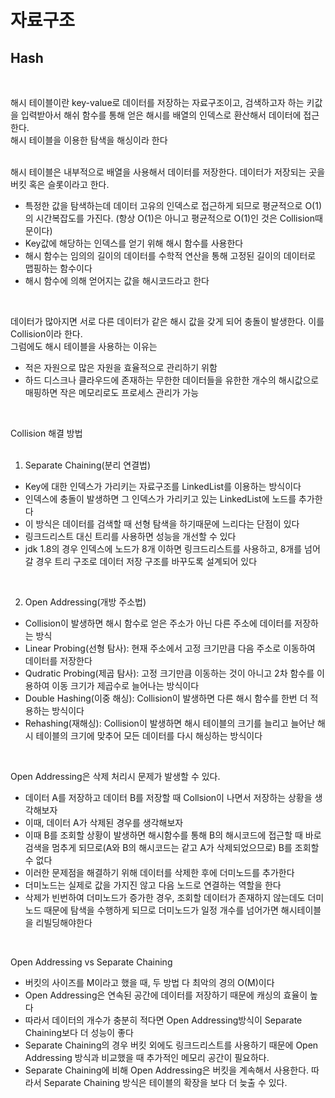# 자료구조   

## Hash         
</br>

해시 테이블이란 key-value로 데이터를 저장하는 자료구조이고, 검색하고자 하는 키값을 입력받아서 해쉬 함수를 통해 얻은 해시를 배열의 인덱스로 환산해서 데이터에 접근한다.           
해시 테이블을 이용한 탐색을 해싱이라 한다        
</br>

해시 테이블은 내부적으로 배열을 사용해서 데이터를 저장한다. 데이터가 저장되는 곳을 버킷 혹은 슬롯이라고 한다.            
 - 특정한 값을 탐색하는데 데이터 고유의 인덱스로 접근하게 되므로 평균적으로 O(1)의 시간복잡도를 가진다. (항상 O(1)은 아니고 평균적으로 O(1)인 것은 Collision때문이다)        
 - Key값에 해당하는 인덱스를 얻기 위해 해시 함수를 사용한다        
 - 해시 함수는 임의의 길이의 데이터를 수학적 연산을 통해 고정된 길이의 데이터로 맵핑하는 함수이다        
 - 해시 함수에 의해 얻어지는 값을 해시코드라고 한다        
</br>

데이터가 많아지면 서로 다른 데이터가 같은 해시 값을 갖게 되어 충돌이 발생한다. 이를 Collision이라 한다.        
그럼에도 해시 테이블을 사용하는 이유는  
 - 적은 자원으로 많은 자원을 효율적으로 관리하기 위함        
 - 하드 디스크나 클라우드에 존재하는 무한한 데이터들을 유한한 개수의 해시값으로 매핑하면 작은 메모리로도 프로세스 관리가 가능      
</br>

Collision 해결 방법        
</br>

1. Separate Chaining(분리 연결법)        
 - Key에 대한 인덱스가 가리키는 자료구조를 LinkedList를 이용하는 방식이다        
 - 인덱스에 충돌이 발생하면 그 인덱스가 가리키고 있는 LinkedList에 노드를 추가한다        
 - 이 방식은 데이터를 검색할 때 선형 탐색을 하기때문에 느리다는 단점이 있다        
 - 링크드리스트 대신 트리를 사용하면 성능을 개선할 수 있다        
 - jdk 1.8의 경우 인덱스에 노드가 8개 이하면 링크드리스트를 사용하고, 8개를 넘어갈 경우 트리 구조로 데이터 저장 구조를 바꾸도록 설계되어 있다        
</br> 

2. Open Addressing(개방 주소법)        
 - Collision이 발생하면 해시 함수로 얻은 주소가 아닌 다른 주소에 데이터를 저장하는 방식        
 - Linear Probing(선형 탐사): 현재 주소에서 고정 크기만큼 다음 주소로 이동하여 데이터를 저장한다        
 - Qudratic Probing(제곱 탐사): 고정 크기만큼 이동하는 것이 아니고 2차 함수를 이용하여 이동 크기가 제곱수로 늘어나는 방식이다        
 - Double Hashing(이중 해싱): Collision이 발생하면 다른 해시 함수를 한번 더 적용하는 방식이다        
 - Rehashing(재해싱): Collision이 발생하면 해시 테이블의 크기를 늘리고 늘어난 해시 테이블의 크기에 맞추어 모든 데이터를 다시 해싱하는 방식이다        
</br>

Open Addressing은 삭제 처리시 문제가 발생할 수 있다.        
 - 데이터 A를 저장하고 데이터 B를 저장할 때 Collsion이 나면서 저장하는 상황을 생각해보자        
 - 이때, 데이터 A가 삭제된 경우를 생각해보자        
 - 이때 B를 조회할 상황이 발생하면 해시함수를 통해 B의 해시코드에 접근할 때 바로 검색을 멈추게 되므로(A와 B의 해시코드는 같고 A가 삭제되었으므로) B를 조회할 수 없다        
 - 이러한 문제점을 해결하기 위해 데이터를 삭제한 후에 더미노드를 추가한다        
 - 더미노드는 실제로 값을 가지진 않고 다음 노드로 연결하는 역할을 한다        
 - 삭제가 빈번하여 더미노드가 증가한 경우, 조회할 데이터가 존재하지 않는데도 더미노드 때문에 탐색을 수행하게 되므로 더미노드가 일정 개수를 넘어가면 해시테이블을 리빌딩해야한다        
</br>

Open Addressing vs Separate Chaining
</br>
        
 - 버킷의 사이즈를 M이라고 했을 때, 두 방법 다 최악의 경의 O(M)이다         
 - Open Addressing은 연속된 공간에 데이터를 저장하기 때문에 캐싱의 효율이 높다        
 - 따라서 데이터의 개수가 충분히 적다면 Open Addressing방식이 Separate Chaining보다 더 성능이 좋다                  
 - Separate Chaining의 경우 버킷 외에도 링크드리스트를 사용하기 때문에 Open Addressing 방식과 비교했을 때 추가적인 메모리 공간이 필요하다.        
 - Separate Chaining에 비해 Open Addressing은 버킷을 계속해서 사용한다. 따라서 Separate Chaining 방식은 테이블의 확장을 보다 더 늦출 수 있다.        
</br>



 
  
 




